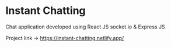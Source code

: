 # Instant Chatting
 Chat application developed using React JS socket.io & Express JS
 
 Project link -> https://instant-chatting.netlify.app/
